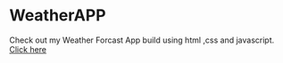 # WeatherAPP
Check out my Weather Forcast App build using html ,css and javascript.
[Click here](https://weatherforcastdev.netlify.app/)
